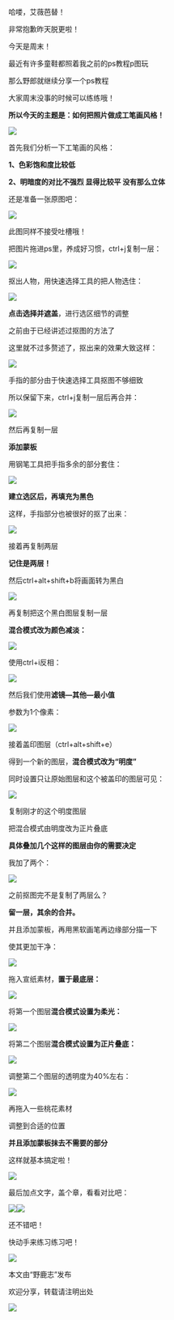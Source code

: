 哈喽，艾薇芭替！

非常抱歉昨天脱更啦！

今天是周末！

最近有许多童鞋都照着我之前的ps教程p图玩

那么野郎就继续分享一个ps教程

大家周末没事的时候可以练练哦！

**所以今天的主题是：如何把照片做成工笔画风格！**

![](https://pic2.zhimg.com/v2-29972d51c8ff091e19931910625efd1d_r.jpg)

首先我们分析一下工笔画的风格：

**1、色彩饱和度比较低**

**2、明暗度的对比不强烈 显得比较平 没有那么立体**

还是准备一张原图吧：  

![](https://pic2.zhimg.com/v2-f6acb3312f915b734b1e4b920d12db41_r.jpg)

此图同样不接受吐槽哦！

把图片拖进ps里，养成好习惯，ctrl+j复制一层：  

![](https://pic3.zhimg.com/v2-2bc7d4fe9a422e6d9a3c8ea348004bf2_r.jpg)

抠出人物，用快速选择工具的把人物选住：  

![](https://pic1.zhimg.com/v2-489889df9913d611f6c0290e4f02f20c_r.jpg)

**点击选择并遮盖**，进行选区细节的调整  

之前由于已经讲述过抠图的方法了

这里就不过多赘述了，抠出来的效果大致这样：

![](https://pic1.zhimg.com/v2-8b1fd955c4cf5364f2b84f44037e4328_r.jpg)

手指的部分由于快速选择工具抠图不够细致  

所以保留下来，ctrl+j复制一层后再合并：

![](https://pic3.zhimg.com/v2-466d4dea2e30fd2522ce1a8a09f46b9a_r.jpg)

然后再复制一层  

**添加蒙板**

用钢笔工具把手指多余的部分套住：

![](https://pic3.zhimg.com/v2-34efa4dd354545942362ba8dd83518e2_r.jpg)

**建立选区后，再填充为黑色**  

这样，手指部分也被很好的抠了出来：

![](https://pic1.zhimg.com/v2-131562d99edf9404e95e46e42a444c3c_r.jpg)

接着再复制两层  

**记住是两层！**

然后ctrl+alt+shift+b将画面转为黑白

![](https://pic4.zhimg.com/v2-4bf2cb862519301404a609fca3212947_r.jpg)

再复制把这个黑白图层复制一层  

**混合模式改为颜色减淡：**

![](https://pic1.zhimg.com/v2-5fb6426248d5b9724b8f7ba68d9290f0_r.jpg)

使用ctrl+i反相：  

![](https://pic3.zhimg.com/v2-c30a85c574e31237e475127c44383c06_r.jpg)

然后我们使用**滤镜—其他—最小值**  

参数为1个像素：

![](https://pic3.zhimg.com/v2-96a0517716603c426f3046c3a79dce1a_r.jpg)

接着盖印图层（ctrl+alt+shift+e）  

得到一个新的图层，**混合模式改为“明度”**

同时设置只让原始图层和这个被盖印的图层可见：

![](https://pic1.zhimg.com/v2-fd993a0854ff9652655c6d2dfe7616ec_r.jpg)

复制刚才的这个明度图层  

把混合模式由明度改为正片叠底

**具体叠加几个这样的图层由你的需要决定**

我加了两个：

![](https://pic3.zhimg.com/v2-b41b924da4b92bfba3ad00818a89f1da_r.jpg)

之前抠图完不是复制了两层么？

**留一层，其余的合并。**

并且添加蒙板，再用黑软画笔再边缘部分描一下

使其更加干净：

![](https://pic1.zhimg.com/v2-ea511f40908abb5cecdc455037526410_r.jpg)

拖入宣纸素材，**置于最底层：**  

![](https://pic3.zhimg.com/v2-fe949c7088d5a85ffe7bd486d845b8da_r.jpg)

将第一个图层**混合模式设置为柔光：**  

![](https://pic4.zhimg.com/v2-cbf7538df7116127cabc56afcf13c6d3_r.jpg)

将第二个图层**混合模式设置为正片叠底：**  

![](https://pic1.zhimg.com/v2-9016e652ebb98d41989f57dda5a2e0fc_r.jpg)

调整第二个图层的透明度为40%左右：  

![](https://pic3.zhimg.com/v2-ff88222a4e50044ad872f656c328aa86_r.jpg)

再拖入一些桃花素材  

调整到合适的位置

**并且添加蒙板抹去不需要的部分**

这样就基本搞定啦！

![](https://pic2.zhimg.com/v2-9f04e6399526b4e80695c2bf3aee2751_r.jpg)

最后加点文字，盖个章，看看对比吧：  

![](https://pic2.zhimg.com/v2-f6acb3312f915b734b1e4b920d12db41_r.jpg)![](https://pic2.zhimg.com/v2-6da8e2f8ddd61b90c08964ec863188e9_r.jpg)

还不错吧！  

快动手来练习练习吧！

![](https://pic2.zhimg.com/v2-29972d51c8ff091e19931910625efd1d_r.jpg)

本文由“野鹿志”发布

欢迎分享，转载请注明出处

![](https://pic4.zhimg.com/v2-8be8099e6b75278e676f0588f3b58173_r.jpg)